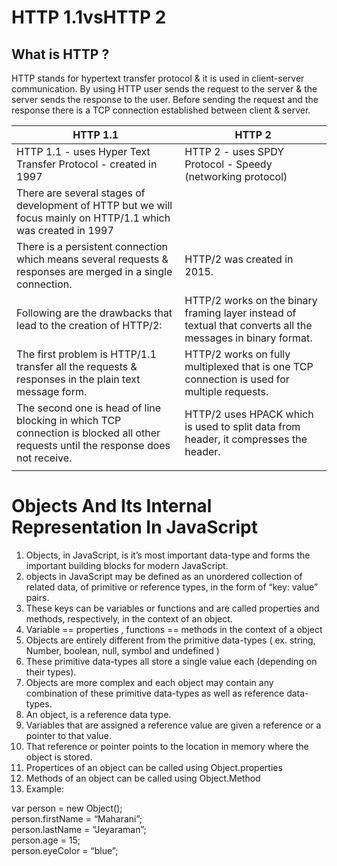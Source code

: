 # HTTP 1.1vsHTTP 2

## What is HTTP ?

HTTP stands for hypertext transfer protocol & it is used in client-server communication.
By using HTTP user sends the request to the server & the server sends the response to the user.
Before sending the request and the response there is a TCP connection established between client & server. 


| HTTP 1.1      |     HTTP 2    |
| ------------- | ------------- |
| HTTP 1.1 - uses Hyper Text Transfer Protocol - created in 1997|HTTP 2 - uses SPDY Protocol - Speedy (networking protocol) 
|There are several stages of development of HTTP but we will focus mainly on HTTP/1.1 which was created in 1997 ||
|There is a persistent connection which means several requests & responses are merged in a single connection. | HTTP/2 was created in 2015.|
|Following are the drawbacks that lead to the creation of HTTP/2:| HTTP/2 works on the binary framing layer instead of textual that converts all the messages in binary format.|
|The first problem is HTTP/1.1 transfer all the requests & responses in the plain text message form. | HTTP/2 works on fully multiplexed that is one TCP connection is used for multiple requests.|
|The second one is head of line blocking in which TCP connection is blocked all other requests until the response does not receive. |HTTP/2 uses HPACK which is used to split data from header, it compresses the header.|The server sends all the other files like CSS & JS without the request of the client using the PUSH frame.|
|               |              |



# Objects And Its Internal Representation In JavaScript

1. Objects, in JavaScript, is it’s most important data-type and forms the important building blocks for modern JavaScript. 
2. objects in JavaScript may be defined as an unordered collection of related data, of primitive or reference types, in the form of “key: value” pairs. 
3. These keys can be variables or functions and are called properties and methods, respectively, in the context of an object.  
4.  Variable == properties ,  functions == methods in the context of a object
5. Objects are entirely different from the primitive data-types ( ex. string, Number, boolean, null, symbol and undefined )
6. These primitive data-types all store a single value each (depending on their types).
7. Objects are more complex and each object may contain any combination of these primitive data-types as well as reference data-types.
8. An object, is a reference data type.
9. Variables that are assigned a reference value are given a reference or a pointer to that value.
10. That reference or pointer points to the location in memory where the object is stored. 
11. Propertices of an object can be called using Object.properties
12. Methods of an object can be called using Object.Method
13. Example: 

var person = new Object();<br>
person.firstName = “Maharani”;<br>
person.lastName = “Jeyaraman”;<br>
person.age = 15;<br>
person.eyeColor = “blue”;<br>


